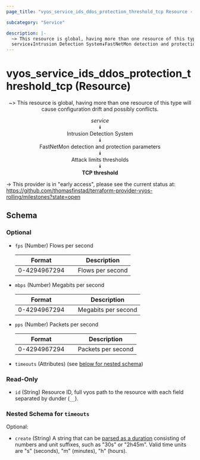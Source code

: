 ```yaml
---
page_title: "vyos_service_ids_ddos_protection_threshold_tcp Resource - vyos"

subcategory: "Service"

description: |- 
  ~> This resource is global, having more than one resource of this type will cause configuration drift and possibly conflicts.
  service⯯Intrusion Detection System⯯FastNetMon detection and protection parameters⯯Attack limits thresholds⯯TCP threshold
---
```


# vyos_service_ids_ddos_protection_threshold_tcp (Resource)
<center>

~> This resource is global, having more than one resource of this type will cause configuration drift and possibly conflicts.

*service*  
⯯  
Intrusion Detection System  
⯯  
FastNetMon detection and protection parameters  
⯯  
Attack limits thresholds  
⯯  
**TCP threshold**


</center>

-> This provider is in "early access", please see the current status at: https://github.com/thomasfinstad/terraform-provider-vyos-rolling/milestones?state=open

## Schema

### Optional

- `fps` (Number) Flows per second

    |Format        &emsp;|Description       |
    |----------------|--------------------|
    |0-4294967294  &emsp;|Flows per second  |
- `mbps` (Number) Megabits per second

    |Format        &emsp;|Description          |
    |----------------|-----------------------|
    |0-4294967294  &emsp;|Megabits per second  |
- `pps` (Number) Packets per second

    |Format        &emsp;|Description         |
    |----------------|----------------------|
    |0-4294967294  &emsp;|Packets per second  |
- `timeouts` (Attributes) (see [below for nested schema](#nestedatt--timeouts))

### Read-Only

- `id` (String) Resource ID, full vyos path to the resource with each field separated by dunder (`__`).

<a id="nestedatt--timeouts"></a>
### Nested Schema for `timeouts`

Optional:

- `create` (String) A string that can be [parsed as a duration](https://pkg.go.dev/time#ParseDuration) consisting of numbers and unit suffixes, such as &#34;30s&#34; or &#34;2h45m&#34;. Valid time units are &#34;s&#34; (seconds), &#34;m&#34; (minutes), &#34;h&#34; (hours).  
